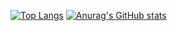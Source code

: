 [![Top Langs](https://github-readme-stats.vercel.app/api/top-langs/?username=na-r0)](https://github.com/na-r0/github-readme-stats)
[![Anurag's GitHub stats](https://github-readme-stats.vercel.app/api?username=na-r0)](https://github.com/na-r0/github-readme-stats)

